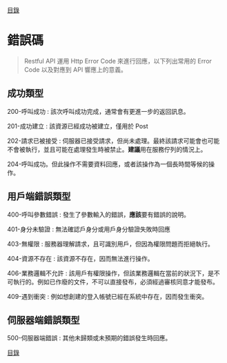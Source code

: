 [目錄](README.md "目錄")

# 錯誤碼

> Restful API 運用 Http Error Code 來進行回應，以下列出常用的 Error Code 以及對應到 API 響應上的意義。

## 成功類型

200-呼叫成功 : 該次呼叫成功完成，通常會有更進一步的返回訊息。

201-成功建立 : 該資源已經成功被建立，僅用於 Post

202-請求已被接受 : 伺服器已接受請求，但尚未處理。最終該請求可能會也可能不會被執行，並且可能在處理發生時被禁止。**建議**用在服務佇列的情況上。

204-呼叫成功。但此操作不需要資料回應，或者該操作為一個長時間等候的操作。

## 用戶端錯誤類型

400-呼叫參數錯誤 : 發生了參數輸入的錯誤，**應該**要有錯誤的說明。

401-身分未驗證 : 無法確認戶身分或用戶身分驗證失敗時回應

403-無權限 : 服務器理解請求，且可識別用戶，但因為權限問題而拒絕執行。

404-資源不存在 : 該資源不存在，因而無法進行操作。

406-業務邏輯不允許 : 該用戶有權限操作，但該業務邏輯在當前的狀況下，是不可執行的。例如已作廢的文件，不可以直接發布，必須經過審核同意才能發布。

409-遇到衝突 : 例如想創建的登入帳號已經在系統中存在，因而發生衝突。

## 伺服器端錯誤類型

500-伺服器端錯誤 : 其他未歸類或未預期的錯誤發生時回應。

[目錄](README.md "目錄")
